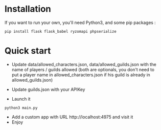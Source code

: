 # Installation

If you want to run your own, you'll need Python3, and some pip packages :
```
pip install flask flask_babel ryzomapi phpserialize
```

# Quick start

* Update data/allowed_characters.json, data/allowed_guilds.json with the name of players / guilds allowed (both are optionals, you don't need to put a player name in allowed_characters.json if his guild is already in allowed_guilds.json)


* Update guilds.json with your APIKey

* Launch it
```
python3 main.py
```
* Add a custom app with URL http://localhost:4975 and visit it
* Enjoy
